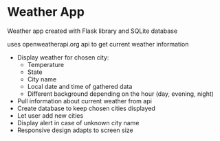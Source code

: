 # Weather App

Weather app created with Flask library and SQLite database

uses openweatherapi.org api to get current weather information

- Display weather for chosen city:
    - Temperature
    - State
    - City name
    - Local date and time of gathered data
    - Different background depending on the hour (day, evening, night)
- Pull information about current weather from api
- Create database to keep chosen cities displayed
- Let user add new cities
- Display alert in case of unknown city name
- Responsive design adapts to screen size
